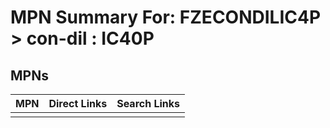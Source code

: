 



# MPN Summary For: FZECONDILIC4P > con-dil : IC40P

## MPNs
  

|MPN|Direct Links|Search Links|
| :--- | :--- | :--- |
||||
